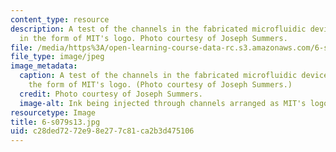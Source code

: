 ```yaml
---
content_type: resource
description: A test of the channels in the fabricated microfluidic device designed
  in the form of MIT's logo. Photo courtesy of Joseph Summers.
file: /media/https%3A/open-learning-course-data-rc.s3.amazonaws.com/6-s079-nanomaker-spring-2013/c28ded7272e98e277c81ca2b3d475106_6-s079s13.jpg
file_type: image/jpeg
image_metadata:
  caption: A test of the channels in the fabricated microfluidic device designed in
    the form of MIT's logo. (Photo courtesy of Joseph Summers.)
  credit: Photo courtesy of Joseph Summers.
  image-alt: Ink being injected through channels arranged as MIT's logo.
resourcetype: Image
title: 6-s079s13.jpg
uid: c28ded72-72e9-8e27-7c81-ca2b3d475106
---
```

